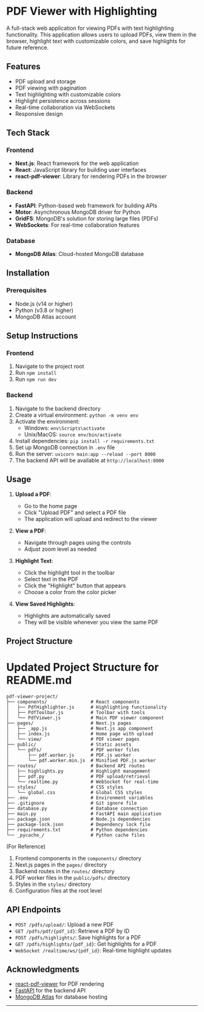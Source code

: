 # PDF Viewer with Highlighting

A full-stack web application for viewing PDFs with text highlighting functionality. This application allows users to upload PDFs, view them in the browser, highlight text with customizable colors, and save highlights for future reference.

## Features

- PDF upload and storage
- PDF viewing with pagination
- Text highlighting with customizable colors
- Highlight persistence across sessions
- Real-time collaboration via WebSockets
- Responsive design

## Tech Stack

### Frontend
- **Next.js**: React framework for the web application
- **React**: JavaScript library for building user interfaces
- **react-pdf-viewer**: Library for rendering PDFs in the browser

### Backend
- **FastAPI**: Python-based web framework for building APIs
- **Motor**: Asynchronous MongoDB driver for Python
- **GridFS**: MongoDB's solution for storing large files (PDFs)
- **WebSockets**: For real-time collaboration features

### Database
- **MongoDB Atlas**: Cloud-hosted MongoDB database

## Installation

### Prerequisites
- Node.js (v14 or higher)
- Python (v3.8 or higher)
- MongoDB Atlas account

## Setup Instructions

### Frontend
1. Navigate to the project root
2. Run `npm install`
3. Run `npm run dev`

### Backend
1. Navigate to the backend directory
2. Create a virtual environment: `python -m venv env`
3. Activate the environment:
   - Windows: `env\Scripts\activate`
   - Unix/MacOS: `source env/bin/activate`
4. Install dependencies: `pip install -r requirements.txt`
5. Set up MongoDB connection in `.env` file
6. Run the server: `uvicorn main:app --reload --port 8000`
7. The backend API will be available at `http://localhost:8000`

## Usage

1. **Upload a PDF**:
   - Go to the home page
   - Click "Upload PDF" and select a PDF file
   - The application will upload and redirect to the viewer

2. **View a PDF**:
   - Navigate through pages using the controls
   - Adjust zoom level as needed

3. **Highlight Text**:
   - Click the highlight tool in the toolbar
   - Select text in the PDF
   - Click the "Highlight" button that appears
   - Choose a color from the color picker

4. **View Saved Highlights**:
   - Highlights are automatically saved
   - They will be visible whenever you view the same PDF

## Project Structure

# Updated Project Structure for README.md
```
pdf-viewer-project/
├── components/                # React components
│   ├── PdfHighlighter.js      # Highlighting functionality
│   ├── PdfToolbar.js          # Toolbar with tools
│   └── PdfViewer.js           # Main PDF viewer component
├── pages/                     # Next.js pages
│   ├── _app.js                # Next.js app component
│   ├── index.js               # Home page with upload
│   └── view/                  # PDF viewer pages
├── public/                    # Static assets
│   └── pdfs/                  # PDF worker files
│       ├── pdf.worker.js      # PDF.js worker
│       └── pdf.worker.min.js  # Minified PDF.js worker
├── routes/                    # Backend API routes
│   ├── highlights.py          # Highlight management
│   ├── pdf.py                 # PDF upload/retrieval
│   └── realtime.py            # WebSocket for real-time
├── styles/                    # CSS styles
│   └── global.css             # Global CSS styles
├── .env                       # Environment variables
├── .gitignore                 # Git ignore file
├── database.py                # Database connection
├── main.py                    # FastAPI main application
├── package.json               # Node.js dependencies
├── package-lock.json          # Dependency lock file
├── requirements.txt           # Python dependencies
└── _pycache_/                 # Python cache files
```
(For Reference)
1. Frontend components in the `components/` directory
2. Next.js pages in the `pages/` directory
3. Backend routes in the `routes/` directory
4. PDF worker files in the `public/pdfs/` directory
5. Styles in the `styles/` directory
6. Configuration files at the root level


## API Endpoints

- `POST /pdfs/upload/`: Upload a new PDF
- `GET /pdfs/pdf/{pdf_id}`: Retrieve a PDF by ID
- `POST /pdfs/highlights/`: Save highlights for a PDF
- `GET /pdfs/highlights/{pdf_id}`: Get highlights for a PDF
- `WebSocket /realtime/ws/{pdf_id}`: Real-time highlight updates


## Acknowledgments

- [react-pdf-viewer](https://react-pdf-viewer.dev/) for PDF rendering
- [FastAPI](https://fastapi.tiangolo.com/) for the backend API
- [MongoDB Atlas](https://www.mongodb.com/cloud/atlas) for database hosting

---
